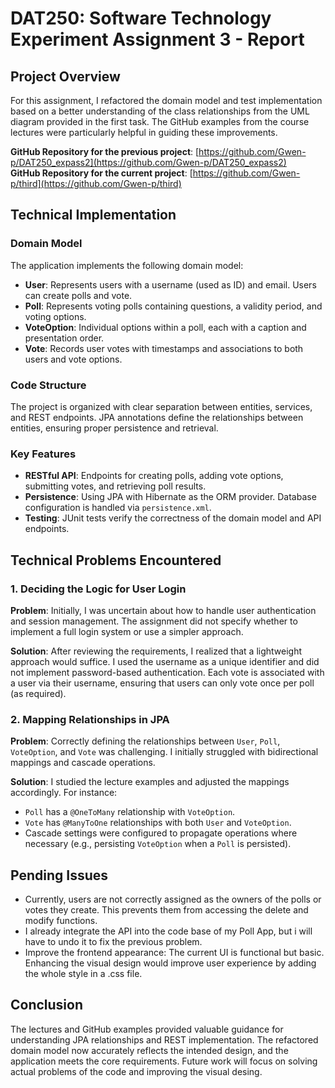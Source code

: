 # DAT250: Software Technology Experiment Assignment 3 - Report

## Project Overview

For this assignment, I refactored the domain model and test implementation based on a better understanding of the class relationships from the UML diagram provided in the first task. The GitHub examples from the course lectures were particularly helpful in guiding these improvements.

**GitHub Repository for the previous project**: [https://github.com/Gwen-p/DAT250_expass2](https://github.com/Gwen-p/DAT250_expass2)  
**GitHub Repository for the current project**: [https://github.com/Gwen-p/third](https://github.com/Gwen-p/third)

## Technical Implementation

### Domain Model
The application implements the following domain model:

- **User**: Represents users with a username (used as ID) and email. Users can create polls and vote.
- **Poll**: Represents voting polls containing questions, a validity period, and voting options.
- **VoteOption**: Individual options within a poll, each with a caption and presentation order.
- **Vote**: Records user votes with timestamps and associations to both users and vote options.

### Code Structure
The project is organized with clear separation between entities, services, and REST endpoints. JPA annotations define the relationships between entities, ensuring proper persistence and retrieval.

### Key Features
- **RESTful API**: Endpoints for creating polls, adding vote options, submitting votes, and retrieving poll results.
- **Persistence**: Using JPA with Hibernate as the ORM provider. Database configuration is handled via `persistence.xml`.
- **Testing**: JUnit tests verify the correctness of the domain model and API endpoints.

## Technical Problems Encountered

### 1. Deciding the Logic for User Login
**Problem**: Initially, I was uncertain about how to handle user authentication and session management. The assignment did not specify whether to implement a full login system or use a simpler approach.

**Solution**: After reviewing the requirements, I realized that a lightweight approach would suffice. I used the username as a unique identifier and did not implement password-based authentication. Each vote is associated with a user via their username, ensuring that users can only vote once per poll (as required).

### 2. Mapping Relationships in JPA
**Problem**: Correctly defining the relationships between `User`, `Poll`, `VoteOption`, and `Vote` was challenging. I initially struggled with bidirectional mappings and cascade operations.

**Solution**: I studied the lecture examples and adjusted the mappings accordingly. For instance:
- `Poll` has a `@OneToMany` relationship with `VoteOption`.
- `Vote` has `@ManyToOne` relationships with both `User` and `VoteOption`.
- Cascade settings were configured to propagate operations where necessary (e.g., persisting `VoteOption` when a `Poll` is persisted).

## Pending Issues
- Currently, users are not correctly assigned as the owners of the polls or votes they create. This prevents them from accessing the delete and modify functions.
- I already integrate the API into the code base of my Poll App, but i will have to undo it to fix the previous problem.
- Improve the frontend appearance: The current UI is functional but basic. Enhancing the visual design would improve user experience by adding the whole style in a .css file. 

## Conclusion
The lectures and GitHub examples provided valuable guidance for understanding JPA relationships and REST implementation. The refactored domain model now accurately reflects the intended design, and the application meets the core requirements. Future work will focus on solving actual problems of the code and improving the visual desing.
